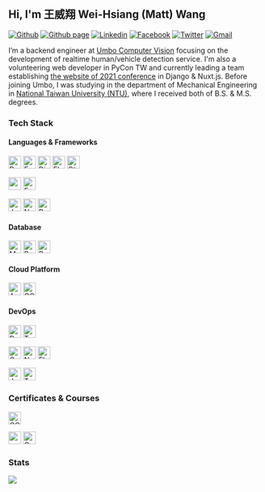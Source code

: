 ## Hi, I'm 王威翔 Wei-Hsiang (Matt) Wang

[![Github](https://img.shields.io/badge/-Github-181717?style=flat&logo=Github&logoColor=white)](https://github.com/mattwang44)
[![Github page](https://img.shields.io/badge/-Website-ff4088?style=flat&logo=hugo&logoColor=white)](https://mattwang44.github.io)
[![Linkedin](https://img.shields.io/badge/-LinkedIn-0077b5?style=flat&logo=Linkedin&logoColor=white)](https://www.linkedin.com/in/wei-hsiang-wang-60841b108/)
[![Facebook](https://img.shields.io/badge/-Facebook-1877f2?style=flat&logo=Facebook&logoColor=white)](https://www.facebook.com/profile.php?id=100000194291071)
[![Twitter](https://img.shields.io/badge/-Twitter-1da1f2?style=flat&logo=Twitter&logoColor=white)](https://twitter.com/mattwang44)
[![Gmail](https://img.shields.io/badge/-Gmail-c14438?style=flat&logo=Gmail&logoColor=white)](mailto:mattwang44@gmail.com)
<!-- [![Stack Overflow](https://img.shields.io/badge/-Stack%20Overflow-fe7a16?style=flat&logo=StackOverflow&logoColor=white)](https://stackoverflow.com/users/7969188) -->

I’m a backend engineer at [Umbo Computer Vision](https://umbocv.ai/) focusing on the development of realtime human/vehicle detection service. I'm also a volunteering web developer in PyCon TW and currently leading a team establishing [the website of 2021 conference](https://tw.pycon.org/2021/en-us/) in Django & Nuxt.js. Before joining Umbo, I was studying in the department of Mechanical Engineering in [National Taiwan University (NTU)](https://www.ntu.edu.tw/english/), where I received both of B.S. & M.S. degrees.

### Tech Stack

#### Languages & Frameworks

[<img src="https://img.shields.io/badge/Python-282C34?logo=python" alt="Python logo" title="Python" height="25" />](https://www.python.org)
[<img src="https://img.shields.io/badge/FastAPI-66595C?logo=FastAPI" alt="FastAPI logo" title="FastAPI" height="25" />](https://fastapi.tiangolo.com/)
[<img src="https://img.shields.io/badge/Django-66595C?logo=Django" alt="Django logo" title="Django" height="25" />](https://www.djangoproject.com)
[<img src="https://img.shields.io/badge/Flask-66595C?logo=Flask" alt="Flask logo" title="Flask" height="25" />](https://flask.palletsprojects.com/)
[<img src="https://img.shields.io/badge/PyQt-66595C?logo=Qt" alt="Qt logo" title="PyQt" height="25" />](https://doc.qt.io/qtforpython/)

[<img src="https://img.shields.io/badge/Node.js-282C34?logo=node.js" alt="nodejs logo" title="nodejs" height="25" />](https://nodejs.org/en/)
[<img src="https://img.shields.io/badge/Express.js-66595C?logo=Express" alt="Express logo" title="Express.js" height="25" />](https://expressjs.com/)

[<img src="https://img.shields.io/badge/JavaScript-282C34?logo=javascript" alt="JavaScript logo" title="JavaScript" height="25" />](https://www.javascript.com)
[<img src="https://img.shields.io/badge/Nuxt.js-66595C?logo=Nuxt.js" alt="Nuxt.js logo" title="Nuxt.js" height="25" />](https://nuxtjs.org/)
[<img src="https://img.shields.io/badge/React.js-66595C?logo=React" alt="React.js logo" title="React.js" height="25" />](https://reactjs.org/)

#### Database

[<img src="https://img.shields.io/badge/MongoDB-282C34?logo=mongodb" alt="MongoDB logo" title="MongoDB" height="25" />](https://www.mongodb.com/)
[<img src="https://img.shields.io/badge/Redis-282C34?logo=redis" alt="Redis logo" title="Redis" height="25" />](https://redis.io/)
[<img src="https://img.shields.io/badge/PostgreSQL-282C34?logo=PostgreSQL" alt="PostgreSQL logo" title="PostgreSQL" height="25" />](https://www.postgresql.org/)

#### Cloud Platform

[<img src="https://img.shields.io/badge/AWS-282C34?logo=amazonaws&logoColor=FF9900" alt="AWS logo" title="AWS" height="25" />](https://aws.amazon.com)
[<img src="https://img.shields.io/badge/GCP-282C34?logo=googlecloud" alt="GCP logo" title="GCP" height="25" />](https://cloud.google.com)

#### DevOps

[<img src="https://img.shields.io/badge/Docker-282C34?logo=docker" alt="Docker logo" title="Docker" height="25" />](https://www.docker.com)
[<img src="https://img.shields.io/badge/Terraform-282C34?logo=Terraform&logoColor=7B42BC" alt="Terraform logo" title="Terraform" height="25" />](https://www.terraform.io/)

[<img src="https://img.shields.io/badge/Grafana-282C34?logo=Grafana" alt="Grafana logo" title="Grafana" height="25" />](https://grafana.com/)
[<img src="https://img.shields.io/badge/NewRelic-282C34?logo=newrelic&logoColor=008C99" alt="NewRelic logo" title="NewRelic" height="25" />](https://newrelic.com/)
[<img src="https://img.shields.io/badge/Elasticsearch-282C34?logo=Elasticsearch" alt="Elasticsearch logo" title="Elasticsearch" height="25" />](https://www.elastic.co/)

[<img src="https://img.shields.io/badge/Jenkins-282C34?logo=Jenkins" alt="Jenkins logo" title="Jenkins" height="25" />](https://www.jenkins.io/)
[<img src="https://img.shields.io/badge/TravisCI-282C34?logo=TravisCI" alt="TravisCI logo" title="TravisCI" height="25" />](https://travis-ci.org/)


<!-- 
Uncomment this part after I know more about k8s
#### Orchestration

[<img src="https://img.shields.io/badge/Kubernetes-282C34?logo=kubernetes" alt="Kubernetes logo" title="Kubernetes" height="25" />](https://kubernetes.io)
[<img src="https://img.shields.io/badge/Helm-282C34?logo=helm" alt="Helm logo" title="Helm" height="25" />](https://helm.sh) -->

### Certificates & Courses

[<img src="https://img.shields.io/badge/GCP ACE-282C34?logo=googlecloud" alt="GCP logo" title="GCP" height="25" />](https://www.credential.net/6ed46944-6ab9-4f87-b19e-eea0d4a5517b?key=6f4f5f74408e1291fc997d8842f33f144a89ec669e204a3567c18d4566a4a0bb)


[<img src="https://img.shields.io/badge/Coursera Profile-282C34?logo=coursera&logoColor=0056D2" alt="coursera logo" title="coursera" height="25" />](https://www.coursera.org/user/5331a36f88fb6ebc545872905561db74)
[<img src="https://img.shields.io/badge/Qwiklabs Profile-282C34?logo=qwiklabs" alt="Qwiklabs logo" title="Qwiklabs" height="25" />](https://www.coursera.org/user/5331a36f88fb6ebc545872905561db74)


### Stats

[![](https://github-readme-stats.vercel.app/api?username=mattwang44&count_private=true&show_icons=true)]((https://github.com/anuraghazra/github-readme-stats))
